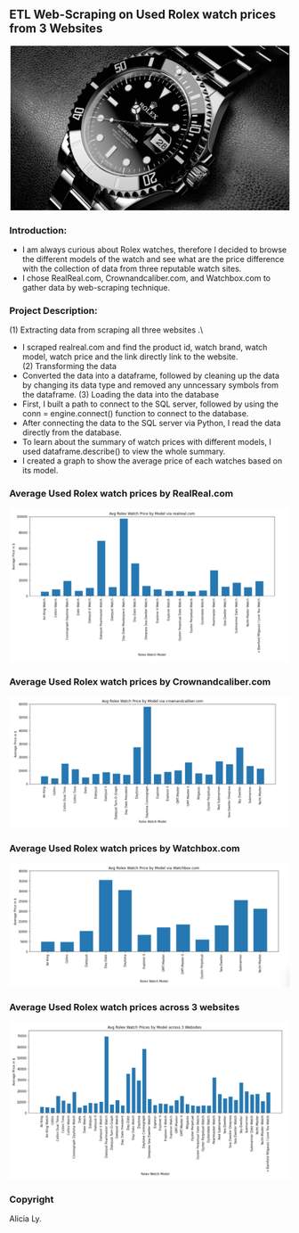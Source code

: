 ## ETL Web-Scraping on Used Rolex watch prices from 3 Websites

![RolexWatch](images/cover.png)

### Introduction:

* I am always curious about Rolex watches, therefore I decided to browse the different models of the watch and see what are the price difference with the collection of data from three reputable watch sites. 
* I chose RealReal.com, Crownandcaliber.com, and Watchbox.com to gather data by web-scraping technique. 


### Project Description:

(1) Extracting data from scraping all three websites .\
* I scraped realreal.com and find the product id, watch brand, watch model, watch price and the link directly link to the website.\
(2) Transforming the data
* Converted the data into a dataframe, followed by cleaning up the data by changing its data type and removed any unncessary symbols from the dataframe.
(3) Loading the data into the database 
* First, I built a path to connect to the SQL server, followed by using the conn = engine.connect() function to connect to the database.
* After connecting the data to the SQL server via Python, I read the data directly from the database. 
* To learn about the summary of watch prices with different models, I used dataframe.describe() to view the whole summary. 
* I created a graph to show the average price of each watches based on its model. 

### Average Used Rolex watch prices by RealReal.com
![RealRealWatch](images/realreal.png)

### Average Used Rolex watch prices by Crownandcaliber.com
![RealRealWatch](images/crownandcaliber.png)

### Average Used Rolex watch prices by Watchbox.com
![RealRealWatch](images/watchbox.png)

### Average Used Rolex watch prices across 3 websites 
![RealRealWatch](images/combine_graph.png)

### Copyright

Alicia Ly.
